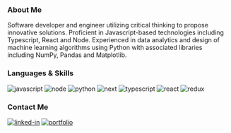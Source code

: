 ### About Me
Software developer and engineer utilizing critical thinking to propose innovative solutions. Proficient in Javascript-based technologies including Typescript, React and Node. Experienced in data analytics and design of machine learning algorithms using Python with associated libraries including NumPy, Pandas and Matplotlib.

### Languages & Skills
![javascript](https://img.shields.io/badge/JavaScript-323330?style=for-the-badge&logo=javascript&logoColor=F7DF1E)
![node](https://img.shields.io/badge/Node.js-339933?style=for-the-badge&logo=node-dot-js&logoColor=white)
![python](https://img.shields.io/badge/Python-3776AB?style=for-the-badge&logo=python&logoColor=white)
![next](https://img.shields.io/badge/Next-000000?style=for-the-badge&logo=next-dot-js&logoColor=FFFFFF)
![typescript](https://img.shields.io/badge/TypeScript-3178C6?style=for-the-badge&logo=typescript&logoColor=white)
![react](https://img.shields.io/badge/React-20232A?style=for-the-badge&logo=react&logoColor=61DAFB)
![redux](https://img.shields.io/badge/Redux-593D88?style=for-the-badge&logo=redux&logoColor=white)

### Contact Me
[![linked-in](https://img.shields.io/badge/Linked_In-0077B5?style=for-the-badge&logo=LinkedIn&logoColor=white)](https://www.linkedin.com/in/daltonokechukwu/)
[![portfolio](https://img.shields.io/badge/Portfolio-5340ff?style=for-the-badge&logo=Google-chrome&logoColor=white)](https://dalton-profile.netlify.app)
<!--
**terracotta55/terracotta55** is a ✨ _special_ ✨ repository because its `README.md` (this file) appears on your GitHub profile.

Here are some ideas to get you started:

- 🔭 I’m currently working on ...
- 🌱 I’m currently learning ...
- 👯 I’m looking to collaborate on ...
- 🤔 I’m looking for help with ...
- 💬 Ask me about ...
- 📫 How to reach me: ...
- 😄 Pronouns: ...
- ⚡ Fun fact: ...
-->
